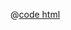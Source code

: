 <DemoWrap>
  <template #header>

### 过滤器

  </template>
  <template #tip>

在配置列时设定`filter`以支持对列进行过滤。

  <n-alert title="注意" type="warning">

在 Protable 中，若 `sync-route` 不为 `false` 时，可配置 `syncRouteFilter` 进行同步路由。 对于过滤项，可通过 `filterOptions` 或 `valueEnum` 来配置。若同时配置，`valueEnum` 的优先级高于`filterOptions`。

当 `filter` 更新的时候，`page` 会被重置为 1 。

  </n-alert>

  </template>
  <template #demo>
    <FilterDemo />
  </template>

@[code html](./FilterDemo.vue)

</DemoWrap>
